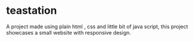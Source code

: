 # teastation
<p> A project made using plain html , css and little bit of java script, this project showcases a small website with responsive design.</p>
